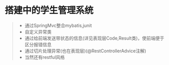 # 搭建中的学生管理系统
> * 通过SpringMvc整合mybatis,junit
> * 自定义异常类
> * 通过给前端发送带状态的信息(详见表现层Code,Result类)，使前端便于区分报错信息
> * 通过切片处理异常(也在表现层)(@RestControllerAdvice注解)
> * 当然还有restful风格